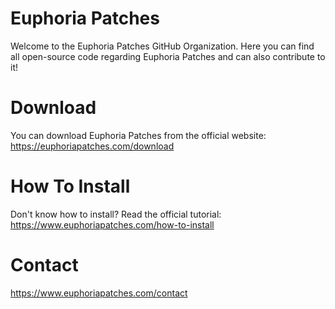 # Euphoria Patches
Welcome to the Euphoria Patches GitHub Organization. Here you can find all open-source code regarding Euphoria Patches and can also contribute to it!
# Download
You can download Euphoria Patches from the official website: https://euphoriapatches.com/download
# How To Install
Don't know how to install? Read the official tutorial: https://www.euphoriapatches.com/how-to-install
# Contact
https://www.euphoriapatches.com/contact
